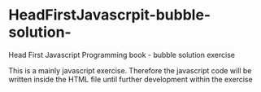 # HeadFirstJavascrpit-bubble-solution-
Head First Javascript Programming book - bubble solution exercise

This is a mainly javascript exercise. Therefore the javascript code will be written inside the HTML file until further development within the exercise

